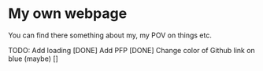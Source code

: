 # My own webpage
You can find there something about my, my POV on things etc.

TODO:
Add loading [DONE]
Add PFP [DONE]
Change color of Github link on blue (maybe) []

